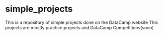 # simple_projects
This is a repository of simple projects done on the DataCamp website
This projects are mostly practice projects and DataCamp Competitions(soon)
